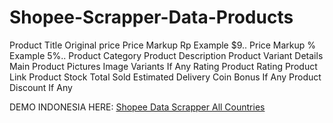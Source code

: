 # Shopee-Scrapper-Data-Products
Product Title
Original price
Price Markup Rp
Example $9..
Price Markup %
Example 5%..
 Product Category
 Product Description
 Product Variant Details
 Main Product Pictures
 Image Variants If Any
 Rating Product Rating
 Product Link
 Product Stock
 Total Sold
 Estimated Delivery
 Coin Bonus If Any
 Product Discount If Any
 
 DEMO INDONESIA HERE: <a href="https://www.jawaraspeed.com/p/tools-scrape-data-shopee-gratis.html">Shopee Data Scrapper All Countries </a>
